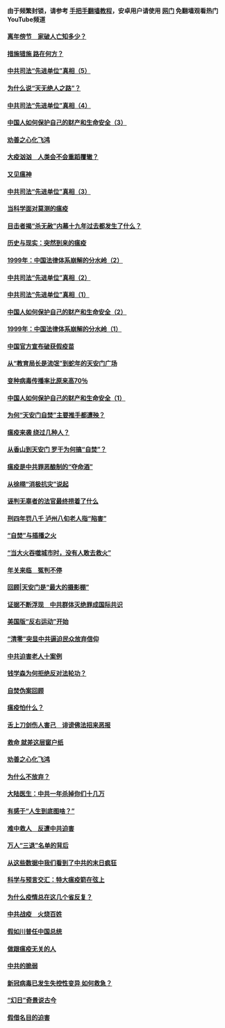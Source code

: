 #### 由于频繁封锁，请参考 [手把手翻墙教程](https://github.com/gfw-breaker/guides/wiki/)，安卓用户请使用 [网门](https://github.com/gfw-breaker/nogfw/blob/master/dl.md?t=02141200) 免翻墙观看热门YouTube频道 

#### [离年傍节　家破人亡知多少？](../pages/19/420563.md?t=02141200) 

#### [措施错施  路在何方？](../pages/19/420076.md?t=02141200) 

#### [中共司法“先进单位”真相（5）](../pages/19/419453.md?t=02141200) 

#### [为什么说“天无绝人之路”？](../pages/19/419618.md?t=02141200) 

#### [中共司法“先进单位”真相（4）](../pages/19/419452.md?t=02141200) 

#### [中国人如何保护自己的财产和生命安全（3）](../pages/19/419405.md?t=02141200) 

#### [劝善之心化飞鸿](../pages/19/418758.md?t=02141200) 

#### [大疫汹汹　人类会不会重蹈覆辙？](../pages/19/419691.md?t=02141200) 

#### [又见瘟神](../pages/19/419225.md?t=02141200) 

#### [中共司法“先进单位”真相（3）](../pages/19/419451.md?t=02141200) 

#### [当科学面对莫测的瘟疫](../pages/19/419625.md?t=02141200) 

#### [目击者揭“杀无赦”内幕十九年过去都发生了什么？](../pages/19/419617.md?t=02141200) 

#### [历史与现实：突然到来的瘟疫](../pages/19/419619.md?t=02141200) 

#### [1999年：中国法律体系崩解的分水岭（2）](../pages/19/419455.md?t=02141200) 

#### [中共司法“先进单位”真相（2）](../pages/19/419450.md?t=02141200) 

#### [中共司法“先进单位”真相（1）](../pages/19/419449.md?t=02141200) 

#### [中国人如何保护自己的财产和生命安全（2）](../pages/19/419404.md?t=02141200) 

#### [1999年：中国法律体系崩解的分水岭（1）](../pages/19/419454.md?t=02141200) 

#### [中国官方宣布破获假疫苗](../pages/19/419504.md?t=02141200) 

#### [从“教育局长是流氓”到蛇年的天安门广场](../pages/19/419470.md?t=02141200) 

#### [变种病毒传播率比原来高70％](../pages/19/419456.md?t=02141200) 

#### [中国人如何保护自己的财产和生命安全（1）](../pages/19/419403.md?t=02141200) 

#### [为何“天安门自焚”主要推手都遭殃？](../pages/19/419348.md?t=02141200) 

#### [瘟疫来袭 绕过几种人？](../pages/19/419349.md?t=02141200) 

#### [从香山到天安门 罗干为何搞“自焚”？](../pages/19/419270.md?t=02141200) 

#### [瘟疫是中共罪恶酿制的“夺命酒”](../pages/19/419223.md?t=02141200) 

#### [从徐栩“消极抗灾”说起](../pages/19/419224.md?t=02141200) 

#### [诬判无辜者的法官最终捞着了什么](../pages/19/419268.md?t=02141200) 

#### [刑四年罚八千 泸州八旬老人指“陷害”](../pages/19/419232.md?t=02141200) 

#### [“自焚”与插播之火](../pages/19/419226.md?t=02141200) 

#### [“当大火吞噬城市时，没有人敢去救火”](../pages/19/419077.md?t=02141200) 

#### [年关来临　冤判不停](../pages/19/419093.md?t=02141200) 

#### [回顾|天安门是“最大的摄影棚”](../pages/19/380866.md?t=02141200) 

#### [证据不断浮现　中共群体灭绝罪成国际共识](../pages/19/419031.md?t=02141200) 

#### [美国版“反右运动”开始](../pages/19/419030.md?t=02141200) 

#### [“清零”突显中共逼迫民众放弃信仰](../pages/19/418995.md?t=02141200) 

#### [中共迫害老人十案例](../pages/19/418831.md?t=02141200) 

#### [钱学森为何拒绝反对法轮功？](../pages/19/418905.md?t=02141200) 

#### [自焚伪案回顾](../pages/19/418799.md?t=02141200) 

#### [瘟疫怕什么？](../pages/19/418800.md?t=02141200) 

#### [舌上刀剑伤人害己　诽谤佛法招来恶报](../pages/19/418731.md?t=02141200) 

#### [救命 就差这层窗户纸](../pages/19/418706.md?t=02141200) 

#### [劝善之心化飞鸿](../pages/19/416766.md?t=02141200) 

#### [为什么不放弃？](../pages/19/418691.md?t=02141200) 

#### [大陆医生：中共一年杀掉你们十几万](../pages/19/418670.md?t=02141200) 

#### [有感于“人生到底图啥？”](../pages/19/418624.md?t=02141200) 

#### [难中救人　反遭中共迫害](../pages/19/418414.md?t=02141200) 

#### [万人“三退”名单的背后](../pages/19/418505.md?t=02141200) 

#### [从这些数据中我们看到了中共的末日疯狂](../pages/19/418420.md?t=02141200) 

#### [科学与预言交汇：特大瘟疫箭在弦上](../pages/19/418266.md?t=02141200) 

#### [为什么疫情总在这几个省反复？](../pages/19/418219.md?t=02141200) 

#### [中共战疫　火烧百姓](../pages/19/418220.md?t=02141200) 

#### [假如川普任中国总统](../pages/19/418174.md?t=02141200) 

#### [做跟瘟疫无关的人](../pages/19/418171.md?t=02141200) 

#### [中共的脆弱](../pages/19/418196.md?t=02141200) 

#### [新冠病毒已发生失控性变异 如何救急？](../pages/19/418032.md?t=02141200) 

#### [“幻日”奇景说古今](../pages/19/418033.md?t=02141200) 

#### [假借名目的迫害](../pages/19/418055.md?t=02141200) 

